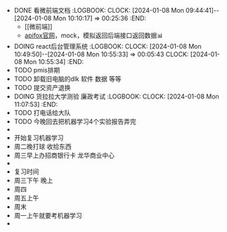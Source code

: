 - DONE 看微前端文档
  :LOGBOOK:
  CLOCK: [2024-01-08 Mon 09:44:41]--[2024-01-08 Mon 10:10:17] =>  00:25:36
  :END:
	- [[微前端]]
	- [apifox官网](https://apifox.com/)，mock，模拟返回后端接口返回数据📊
- DOING react后台管理系统
  :LOGBOOK:
  CLOCK: [2024-01-08 Mon 10:49:50]--[2024-01-08 Mon 10:55:33] =>  00:05:43
  CLOCK: [2024-01-08 Mon 10:55:34]
  :END:
- TODO pmis排期
- TODO 卸载旧电脑的dlk 软件 数据 等等
- TODO 提交资产退换
- DOING 货拉拉大学测验 廉政考试
  :LOGBOOK:
  CLOCK: [2024-01-08 Mon 11:07:53]
  :END:
- TODO 打电话给大队
- TODO 今晚回去把机器学习4个实验报告弄完
-
- 开始复习机器学习
- 周二晚打球 收拾东西
- 周三早上办招商银行卡 龙华商业中心
-
- 复习时间
- 周三下午 晚上
- 周四
- 周五上午
- 周末
- 周一上午就要考机器学习
-